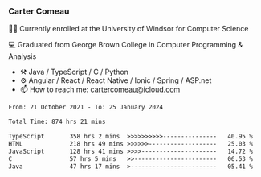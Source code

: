 ### Carter Comeau

🙋‍♂️ Currently enrolled at the University of Windsor for Computer Science

💻 Graduated from George Brown College in Computer Programming & Analysis

- ⚒️ Java / TypeScript / C / Python
- ⚙️ Angular / React / React Native / Ionic / Spring / ASP.net
- 📫 How to reach me: cartercomeau@icloud.com

<!--START_SECTION:waka-->

```txt
From: 21 October 2021 - To: 25 January 2024

Total Time: 874 hrs 21 mins

TypeScript       358 hrs 2 mins  >>>>>>>>>>---------------   40.95 %
HTML             218 hrs 49 mins >>>>>>-------------------   25.03 %
JavaScript       128 hrs 41 mins >>>>---------------------   14.72 %
C                57 hrs 5 mins   >>-----------------------   06.53 %
Java             47 hrs 17 mins  >------------------------   05.41 %
```

<!--END_SECTION:waka-->
